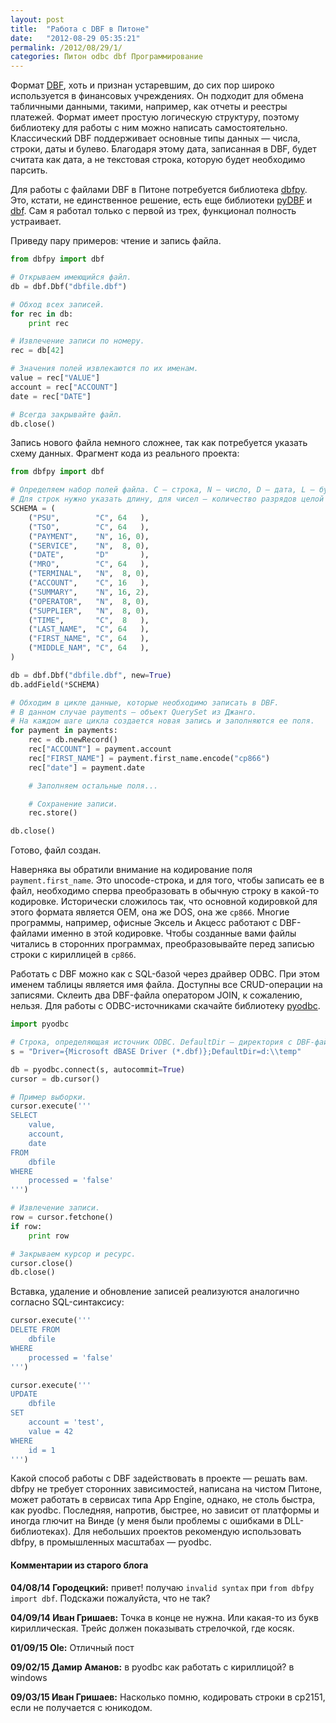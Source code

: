 ```yaml
---
layout: post
title:  "Работа с DBF в Питоне"
date:   "2012-08-29 05:35:21"
permalink: /2012/08/29/1/
categories: Питон odbc dbf Программирование
---
```


Формат [DBF](http://ru.wikipedia.org/wiki/DBF), хоть и признан
устаревшим, до сих пор широко используется в финансовых
учреждениях. Он подходит для обмена табличными данными, такими,
например, как отчеты и реестры платежей. Формат имеет простую
логическую структуру, поэтому библиотеку для работы с ним можно
написать самостоятельно. Классический DBF поддерживает основные типы
данных — числа, строки, даты и булево. Благодаря этому дата,
записанная в DBF, будет считата как дата, а не текстовая строка,
которую будет необходимо парсить.

Для работы с файлами DBF в Питоне потребуется библиотека
[dbfpy](http://dbfpy.sourceforge.net/). Это, кстати, не единственное
решение, есть еще библиотеки
[pyDBF](http://pypi.python.org/pypi/pyDBF/) и
[dbf](http://pypi.python.org/pypi/dbf/). Сам я работал только с первой
из трех, функционал полность устраивает.

Приведу пару примеров: чтение и запись файла.

~~~ python
from dbfpy import dbf

# Открываем имеющийся файл.
db = dbf.Dbf("dbfile.dbf")

# Обход всех записей.
for rec in db:
    print rec

# Извлечение записи по номеру.
rec = db[42]

# Значения полей извлекаются по их именам.
value = rec["VALUE"]
account = rec["ACCOUNT"]
date = rec["DATE"]

# Всегда закрывайте файл.
db.close()
~~~

Запись нового файла немного сложнее, так как потребуется указать схему
данных. Фрагмент кода из реального проекта:

~~~ python
from dbfpy import dbf

# Определяем набор полей файла. C — строка, N — число, D — дата, L — булево.
# Для строк нужно указать длину, для чисел — количество разрядов целой и дробной частей.
SCHEMA = (
    ("PSU",        "C", 64   ),
    ("TSO",        "C", 64   ),
    ("PAYMENT",    "N", 16, 0),
    ("SERVICE",    "N",  8, 0),
    ("DATE",       "D"       ),
    ("MRO",        "C", 64   ),
    ("TERMINAL",   "N",  8, 0),
    ("ACCOUNT",    "C", 16   ),
    ("SUMMARY",    "N", 16, 2),
    ("OPERATOR",   "N",  8, 0),
    ("SUPPLIER",   "N",  8, 0),
    ("TIME",       "C",  8   ),
    ("LAST_NAME",  "C", 64   ),
    ("FIRST_NAME", "C", 64   ),
    ("MIDDLE_NAM", "C", 64   ),
)

db = dbf.Dbf("dbfile.dbf", new=True)
db.addField(*SCHEMA)

# Обходим в цикле данные, которые необходимо записать в DBF.
# В данном случае payments — объект QuerySet из Джанго.
# На каждом шаге цикла создается новая запись и заполняются ее поля.
for payment in payments:
    rec = db.newRecord()
    rec["ACCOUNT"] = payment.account
    rec["FIRST_NAME"] = payment.first_name.encode("cp866")
    rec["date"] = payment.date

    # Заполняем остальные поля...

    # Сохранение записи.
    rec.store()

db.close()
~~~

Готово, файл создан.

Наверняка вы обратили внимание на кодирование поля
`payment.first_name`. Это unocode-строка, и для того, чтобы записать
ее в файл, необходимо сперва преобразовать в обычную строку в какой-то
кодировке. Исторически сложилось так, что основной кодировкой для
этого формата является OEM, она же DOS, она же `cp866`. Многие
программы, например, офисные Эксель и Акцесс работают с DBF-файлами
именно в этой кодировке. Чтобы созданные вами файлы читались в
сторонних программах, преобразовывайте перед записью строки с
кириллицей в `cp866`.

Работать с DBF можно как с SQL-базой через драйвер ODBC. При этом
именем таблицы является имя файла. Доступны все CRUD-операции на
записями. Склеить два DBF-файла оператором JOIN, к сожалению,
нельзя. Для работы с ODBC-источниками скачайте библиотеку
[pyodbc](http://code.google.com/p/pyodbc/).

~~~ python
import pyodbc

# Строка, определяющая источник ODBC. DefaultDir — директория с DBF-файлом.
s = "Driver={Microsoft dBASE Driver (*.dbf)};DefaultDir=d:\\temp"

db = pyodbc.connect(s, autocommit=True)
cursor = db.cursor()

# Пример выборки.
cursor.execute('''
SELECT
    value,
    account,
    date
FROM
    dbfile
WHERE
    processed = 'false'
''')

# Извлечение записи.
row = cursor.fetchone()
if row:
    print row

# Закрываем курсор и ресурс.
cursor.close()
db.close()
~~~

Вставка, удаление и обновление записей реализуются аналогично согласно
SQL-синтаксису:

~~~ python
cursor.execute('''
DELETE FROM
    dbfile
WHERE
    processed = 'false'
''')

cursor.execute('''
UPDATE
    dbfile
SET
    account = 'test',
    value = 42
WHERE
    id = 1
''')
~~~

Какой способ работы с DBF задействовать в проекте — решать вам. dbfpy
не требует сторонних зависимостей, написана на чистом Питоне, может
работать в сервисах типа App Engine, однако, не столь быстра, как
pyodbc. Последняя, напротив, быстрее, но зависит от платформы и иногда
глючит на Винде (у меня были проблемы с ошибками в
DLL-библиотеках). Для небольших проектов рекомендую использовать
dbfpy, в промышленных масштабах — pyodbc.


#### Комментарии из старого блога


**04/08/14 Городецкий:** привет! получаю `invalid syntax` при `from
  dbfpy import dbf`. Подскажи пожалуйста, что не так?


**04/09/14 Иван Гришаев:** Точка в конце не нужна.  Или какая-то из
букв кириллическая.  Трейс должен показывать стрелочкой, где косяк.


**01/09/15 Ole:** Отличный пост


**09/02/15 Дамир Аманов:** в pyodbc как работать с кириллицой? в
  windows


**09/03/15 Иван Гришаев:** Насколько помню, кодировать строки в
  cp2151, если не получается с юникодом.
